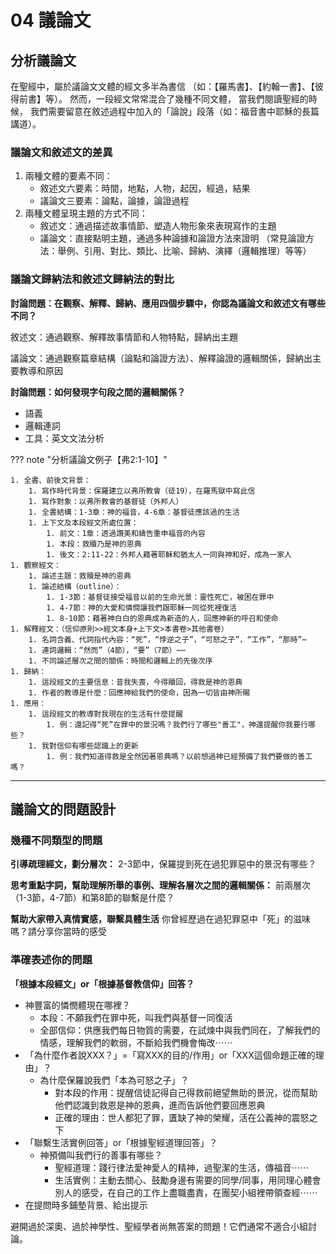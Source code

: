 # 04 議論文

## 分析議論文

在聖經中，屬於議論文文體的經文多半為書信
（如：【羅馬書】、【約翰一書】、【彼得前書】等）。
然而，一段經文常常混合了幾種不同文體，
當我們閱讀聖經的時候，
我們需要留意在敘述過程中加入的「論說」段落（如：福音書中耶穌的長篇講道）。

### 議論文和敘述文的差異

1. 兩種文體的要素不同：
    - 敘述文六要素：時間，地點，人物，起因，經過，結果
    - 議論文三要素：論點，論據，論證過程
2. 兩種文體呈現主題的方式不同：
    - 敘述文：通過描述故事情節、塑造人物形象來表現寫作的主題
    - 議論文：直接點明主題，通過多种論據和論證方法來證明 （常見論證方法：舉例、引用、對比、類比、比喻、歸納、演繹（邏輯推理）等等）

### 議論文歸納法和敘述文歸納法的對比

**討論問題：在觀察、解釋、歸納、應用四個步驟中，你認為議論文和敘述文有哪些不同？**

敘述文：通過觀察、解釋故事情節和人物特點，歸納出主題

議論文：通過觀察篇章結構（論點和論證方法）、解釋論證的邏輯關係，歸納出主要教導和原因

**討論問題：如何發現字句段之間的邏輯關係？**

- 語義
- 邏輯連詞
- 工具：英文文法分析

??? note "分析議論文例子【弗2:1-10】"

    1. 全書、前後文背景：
        1. 寫作時代背景：保羅建立以弗所教會（徒19），在羅馬獄中寫此信
        1. 寫作對象：以弗所教會的基督徒（外邦人）
        1. 全書結構：1-3章：神的福音，4-6章：基督徒應該過的生活
        1. 上下文及本段經文所處位置：
            1. 前文：1章：透過讚美和禱告重申福音的內容
            1. 本段：救贖乃是神的恩典
            1. 後文：2:11-22：外邦人藉著耶穌和猶太人一同與神和好，成為一家人
    1. 觀察經文：
        1. 論述主題：救贖是神的恩典
        1. 論述結構（outline）：
            1. 1-3節：基督徒接受福音以前的生命光景：靈性死亡，被困在罪中
            1. 4-7節：神的大愛和憐憫讓我們跟耶穌一同從死裡復活
            1. 8-10節：藉著神白白的恩典成為新造的人，回應神新的呼召和使命
    1. 解釋經文：（信仰原則>>經文本身+上下文>本書卷>其他書卷）
        1. 名詞含義、代詞指代內容：“死”，“悖逆之子”，“可怒之子”，“工作”，“那時”⋯
        1. 連詞邏輯：“然而”（4節），“要”（7節）⋯⋯
        1. 不同論述層次之間的關係：時間和邏輯上的先後次序
    1. 歸納：
        1. 這段經文的主要信息：昔我失喪，今得贖回，得救是神的恩典
        1. 作者的教導是什麼：回應神給我們的使命，因為一切皆由神所賜
    1. 應用：
        1. 這段經文的教導對我現在的生活有什麼提醒
            1. 例：還記得“死”在罪中的景況嗎？我們行了哪些"善工"，神還提醒你我要行哪些？
        1. 我對信仰有哪些認識上的更新
            1. 例：我們知道得救是全然因著恩典嗎？以前想過神已經預備了我們要做的善工嗎？

-----

## 議論文的問題設計

### 幾種不同類型的問題

**引導疏理經文，劃分層次：**
2-3節中，保羅提到死在過犯罪惡中的景況有哪些？

**思考重點字詞，幫助理解所舉的事例、理解各層次之間的邏輯關係：**
前兩層次（1-3節，4-7節）和第8節的聯繫是什麼？

**幫助大家帶入真情實感，聯繫具體生活**
你曾經歷過在過犯罪惡中「死」的滋味嗎？請分享你當時的感受

### 準確表述你的問題

**「根據本段經文」or「根據基督教信仰」回答？**

- 神豐富的憐憫體現在哪裡？
    - 本段：不願我們在罪中死，叫我們與基督一同復活
    - 全部信仰：供應我們每日物質的需要，在試煉中與我們同在，了解我們的情感，理解我們的軟弱，不斷給我們機會悔改⋯⋯
- 「為什麼作者說XXX？」=「寫XXX的目的/作用」or「XXX這個命題正確的理由」？
    - 為什麼保羅說我們「本為可怒之子」？
        - 對本段的作用：提醒信徒記得自己得救前絕望無助的景況，從而幫助他們認識到救恩是神的恩典，進而告訴他們要回應恩典
        - 正確的理由：世人都犯了罪，匱缺了神的榮耀，活在公義神的震怒之下
- 「聯繫生活實例回答」or「根據聖經道理回答」？
    - 神預備叫我們行的善事有哪些？
        - 聖經道理：踐行律法愛神愛人的精神，過聖潔的生活，傳福音⋯⋯
        - 生活實例：主動去關心、鼓勵身邊有需要的同學/同事，用同理心體會別人的感受，在自己的工作上盡職盡責，在團契小組裡帶領查經⋯⋯
- 在提問時多鋪墊背景、給出提示

避開過於深奧、過於神學性、聖經學者尚無答案的問題！它們通常不適合小組討論。

